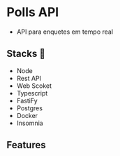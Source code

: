 # Polls API
- API para enquetes em tempo real 

## Stacks :robot:
- Node
- Rest API
- Web Scoket
- Typescript
- FastiFy
- Postgres
- Docker
- Insomnia

## Features 
